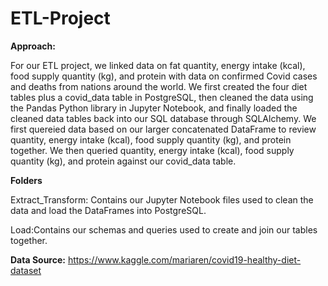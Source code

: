 # ETL-Project

**Approach:**

For our ETL project, we linked data on fat quantity, energy intake (kcal), food supply quantity (kg), and protein with data on confirmed Covid cases and deaths from nations around the world. We first created the four diet tables plus a covid_data table in PostgreSQL, then cleaned the data using the Pandas Python library in Jupyter Notebook, and finally loaded the cleaned data tables back into our SQL database through SQLAlchemy. We first quereied data based on our larger concatenated DataFrame to review quantity, energy intake (kcal), food supply quantity (kg), and protein together. We then queried quantity, energy intake (kcal), food supply quantity (kg), and protein against our covid_data table.

**Folders**

  Extract_Transform: Contains our Jupyter Notebook files used to clean the data and load the DataFrames into PostgreSQL.
    
  Load:Contains our schemas and queries used to create and join our tables together. 

**Data Source:** https://www.kaggle.com/mariaren/covid19-healthy-diet-dataset 

